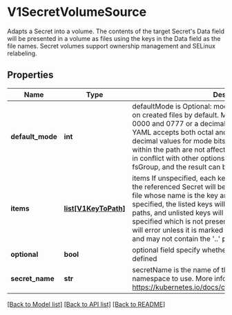 # V1SecretVolumeSource

Adapts a Secret into a volume.  The contents of the target Secret's Data field will be presented in a volume as files using the keys in the Data field as the file names. Secret volumes support ownership management and SELinux relabeling.

## Properties
Name | Type | Description | Notes
------------ | ------------- | ------------- | -------------
**default_mode** | **int** | defaultMode is Optional: mode bits used to set permissions on created files by default. Must be an octal value between 0000 and 0777 or a decimal value between 0 and 511. YAML accepts both octal and decimal values, JSON requires decimal values for mode bits. Defaults to 0644. Directories within the path are not affected by this setting. This might be in conflict with other options that affect the file mode, like fsGroup, and the result can be other mode bits set. | [optional] 
**items** | [**list[V1KeyToPath]**](V1KeyToPath.md) | items If unspecified, each key-value pair in the Data field of the referenced Secret will be projected into the volume as a file whose name is the key and content is the value. If specified, the listed keys will be projected into the specified paths, and unlisted keys will not be present. If a key is specified which is not present in the Secret, the volume setup will error unless it is marked optional. Paths must be relative and may not contain the &#39;..&#39; path or start with &#39;..&#39;. | [optional] 
**optional** | **bool** | optional field specify whether the Secret or its keys must be defined | [optional] 
**secret_name** | **str** | secretName is the name of the secret in the pod&#39;s namespace to use. More info: https://kubernetes.io/docs/concepts/storage/volumes#secret | [optional] 

[[Back to Model list]](../README.md#documentation-for-models) [[Back to API list]](../README.md#documentation-for-api-endpoints) [[Back to README]](../README.md)


